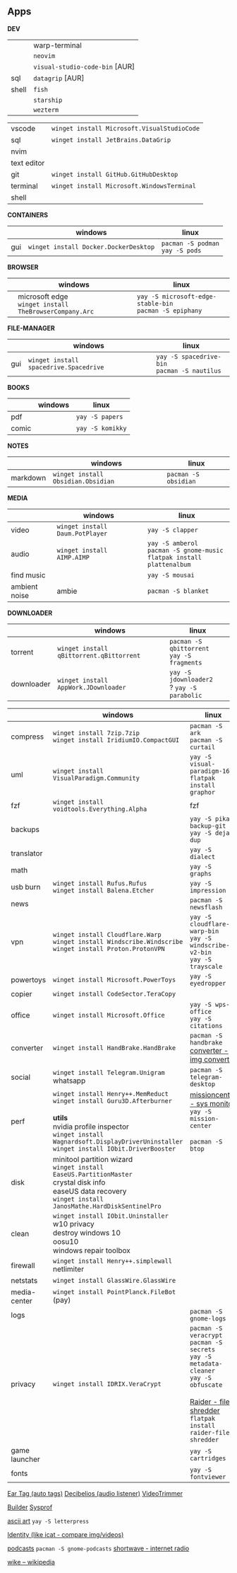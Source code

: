 ## Apps

**DEV**

|       |                                |
| ----- | ------------------------------ |
|       | warp-terminal                  |
|       | `neovim`                       |
|       | `visual-studio-code-bin` [AUR] |
| sql   | `datagrip` [AUR]               |
| shell | `fish`                         |
|       | `starship`                     |
|       | `wezterm`                      |

|             |                                             |
| ----------- | ------------------------------------------- |
| vscode      | `winget install Microsoft.VisualStudioCode` |
| sql         | `winget install JetBrains.DataGrip`         |
| nvim        |                                             |
| text editor |                                             |
| git         | `winget install GitHub.GitHubDesktop`       |
| terminal    | `winget install Microsoft.WindowsTerminal`  |
| shell       |                                             |


**CONTAINERS**

|     | windows                               | linux                               |
| --- | ------------------------------------- | ----------------------------------- |
| gui | `winget install Docker.DockerDesktop` | `pacman -S podman`<br>`yay -S pods` |

**BROWSER**

|     | windows                                                  | linux                                                      |
| --- | -------------------------------------------------------- | ---------------------------------------------------------- |
|     | microsoft edge<br>`winget install TheBrowserCompany.Arc` | `yay -S microsoft-edge-stable-bin`<br>`pacman -S epiphany` |


**FILE-MANAGER**

|     | windows                                | linux                                           |
| --- | -------------------------------------- | ----------------------------------------------- |
| gui | `winget install spacedrive.Spacedrive` | `yay -S spacedrive-bin`<br>`pacman -S nautilus` |


**BOOKS**

|       | windows | linux               |
| ----- | ------- | ------------------- |
| pdf   |         | `yay -S papers`<br> |
| comic |         | `yay -S komikky`    |

**NOTES**

|          | windows                            | linux                |
| -------- | ---------------------------------- | -------------------- |
| markdown | `winget install Obsidian.Obsidian` | `pacman -S obsidian` |

**MEDIA**

|               | windows                             | linux                                                                         |
| ------------- | ----------------------------------- | ----------------------------------------------------------------------------- |
| video         | `winget install Daum.PotPlayer`<br> | `yay -S clapper`                                                              |
| audio         | `winget install AIMP.AIMP`          | `yay -S amberol`<br>`pacman -S gnome-music`<br>`flatpak install plattenalbum` |
| find music    |                                     | `yay -S mousai`                                                               |
| ambient noise | ambie                               | `pacman -S blanket`                                                           |

**DOWNLOADER**

|            | windows                                  | linux                                         |
| ---------- | ---------------------------------------- | --------------------------------------------- |
| torrent    | `winget install qBittorrent.qBittorrent` | `pacman -S qbittorrent`<br>`yay -S fragments` |
| downloader | `winget install AppWork.JDownloader`     | `yay -S jdownloader2`<br>? `yay -S parabolic` |



|               | windows                                                                                                                                                                                                                 | linux                                                                                                                                                                                                        |
| ------------- | ----------------------------------------------------------------------------------------------------------------------------------------------------------------------------------------------------------------------- | ------------------------------------------------------------------------------------------------------------------------------------------------------------------------------------------------------------ |
| compress      | `winget install 7zip.7zip`<br>`winget install IridiumIO.CompactGUI`                                                                                                                                                     | `pacman -S ark`<br>`pacman -S curtail`<br>                                                                                                                                                                   |
| uml           | `winget install VisualParadigm.Community`                                                                                                                                                                               | `yay -S visual-paradigm-163`<br>`flatpak install graphor`                                                                                                                                                    |
| fzf           | `winget install voidtools.Everything.Alpha`                                                                                                                                                                             | fzf                                                                                                                                                                                                          |
| backups       |                                                                                                                                                                                                                         | `yay -S pika-backup-git`<br>`yay -S deja-dup`                                                                                                                                                                |
| translator    |                                                                                                                                                                                                                         | `yay -S dialect`                                                                                                                                                                                             |
| math          |                                                                                                                                                                                                                         | `yay -S graphs`                                                                                                                                                                                              |
| usb burn      | `winget install Rufus.Rufus`<br>`winget install Balena.Etcher`                                                                                                                                                          | `yay -S impression`                                                                                                                                                                                          |
| news          |                                                                                                                                                                                                                         | `pacman -S newsflash`                                                                                                                                                                                        |
| vpn           | `winget install Cloudflare.Warp`<br>`winget install Windscribe.Windscribe`<br>`winget install Proton.ProtonVPN`                                                                                                         | `yay -S cloudflare-warp-bin`<br>`yay -S windscribe-v2-bin`<br>`yay -S trayscale`                                                                                                                             |
| powertoys     | `winget install Microsoft.PowerToys`                                                                                                                                                                                    | `yay -S eyedropper`<br>                                                                                                                                                                                      |
| copier        | `winget install CodeSector.TeraCopy`                                                                                                                                                                                    |                                                                                                                                                                                                              |
| office        | `winget install Microsoft.Office`                                                                                                                                                                                       | `yay -S wps-office`<br>`yay -S citations`                                                                                                                                                                    |
| converter     | `winget install HandBrake.HandBrake`                                                                                                                                                                                    | `pacman -S handbrake`<br>[converter - img converter](https://apps.gnome.org/es/Converter/)                                                                                                                   |
| social        | `winget install Telegram.Unigram`<br>whatsapp                                                                                                                                                                           | `pacman -S telegram-desktop`                                                                                                                                                                                 |
| perf          | `winget install Henry++.MemReduct`<br>`winget install Guru3D.Afterburner`<br><br>**utils**<br>nvidia profile inspector<br>`winget install Wagnardsoft.DisplayDriverUninstaller`<br>`winget install IObit.DriverBooster` | [missioncenter - sys monitor](https://flathub.org/apps/io.missioncenter.MissionCenter)  <br>`yay -S mission-center`<br><br>`pacman -S btop`                                                                  |
| disk          | minitool partition wizard<br>`winget install EaseUS.PartitionMaster`<br>crystal disk info<br>easeUS data recovery<br>`winget install JanosMathe.HardDiskSentinelPro`                                                    |                                                                                                                                                                                                              |
| clean         | `winget install IObit.Uninstaller`<br>w10 privacy<br>destroy windows 10<br>oosu10<br>windows repair toolbox                                                                                                             |                                                                                                                                                                                                              |
| firewall      | `winget install Henry++.simplewall`<br>netlimiter                                                                                                                                                                       |                                                                                                                                                                                                              |
| netstats      | `winget install GlassWire.GlassWire`                                                                                                                                                                                    |                                                                                                                                                                                                              |
| media-center  | `winget install PointPlanck.FileBot`  (pay)                                                                                                                                                                             |                                                                                                                                                                                                              |
| logs          |                                                                                                                                                                                                                         | `pacman -S gnome-logs`                                                                                                                                                                                       |
| privacy       | `winget install IDRIX.VeraCrypt`                                                                                                                                                                                        | `pacman -S veracrypt`<br>`pacman -S secrets`<br>`yay -S metadata-cleaner`<br>`yay -S obfuscate`<br><br>[Raider - file shredder](https://apps.gnome.org/es/Raider/)<br>`flatpak install raider-file-shredder` |
| game launcher |                                                                                                                                                                                                                         | `yay -S cartridges`                                                                                                                                                                                          |
| fonts         |                                                                                                                                                                                                                         | `yay -S fontviewer`                                                                                                                                                                                          |



[Ear Tag (auto tags)](https://apps.gnome.org/es/EarTag/)
[Decibelios (audio listener)](https://apps.gnome.org/es/Decibels/)
[VideoTrimmer](https://apps.gnome.org/es/VideoTrimmer/)

[Builder](https://apps.gnome.org/es/Builder/)
[Sysprof](https://apps.gnome.org/es/Sysprof/)

[ascii art](https://apps.gnome.org/es/Letterpress/)   `yay -S letterpress`

[Identity (like icat - compare img/videos)](https://apps.gnome.org/es/Identity/)

[podcasts](https://apps.gnome.org/es/Podcasts/)  `pacman -S gnome-podcasts`
[shortwave - internet radio](https://apps.gnome.org/es/Shortwave/) 

[wike – wikipedia](https://apps.gnome.org/es/Wike/)


